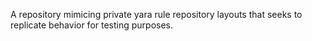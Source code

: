 A repository mimicing private yara rule repository layouts that seeks to replicate behavior for testing purposes. 

